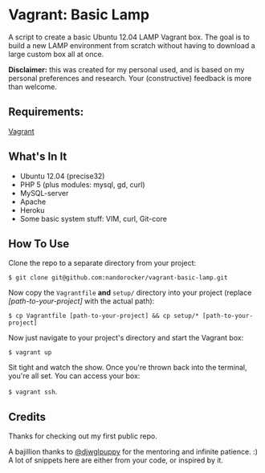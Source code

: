 Vagrant: Basic Lamp
===================
A script to create a basic Ubuntu 12.04 LAMP Vagrant box. The goal is to build a new LAMP environment from scratch without having to download a large custom box all at once.

**Disclaimer:** this was created for my personal used, and is based on my personal preferences and research. Your (constructive) feedback is more than welcome.

Requirements:
-------------
[Vagrant](http://vagrantup.com)

What's In It
------------
* Ubuntu 12.04 (precise32)
* PHP 5 (plus modules: mysql, gd, curl)
* MySQL-server
* Apache
* Heroku
* Some basic system stuff: VIM, curl, Git-core

How To Use
----------
Clone the repo to a separate directory from your project:

`$ git clone git@github.com:nandorocker/vagrant-basic-lamp.git`

Now copy the `Vagrantfile` **and** `setup/` directory into your project (replace *[path-to-your-project]* with the actual path):

`$ cp Vagrantfile [path-to-your-project] && cp setup/* [path-to-your-project]`

Now just navigate to your project's directory and start the Vagrant box:

`$ vagrant up`

Sit tight and watch the show. Once you're thrown back into the terminal, you're all set. You can access your box:

`$ vagrant ssh`.

Credits
-------
Thanks for checking out my first public repo.

A bajillion thanks to [@djwglpuppy](https://github.com/djwglpuppy) for the mentoring and infinite patience. :) A lot of snippets here are either from your code, or inspired by it.